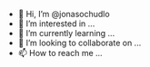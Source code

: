 - 👋 Hi, I’m @jonasochudlo
- 👀 I’m interested in ...
- 🌱 I’m currently learning ...
- 💞️ I’m looking to collaborate on ...
- 📫 How to reach me ...

<!---
jonasochudlo/jonasochudlo is a ✨ special ✨ repository because its `README.md` (this file) appears on your GitHub profile.
You can click the Preview link to take a look at your changes.
--->
